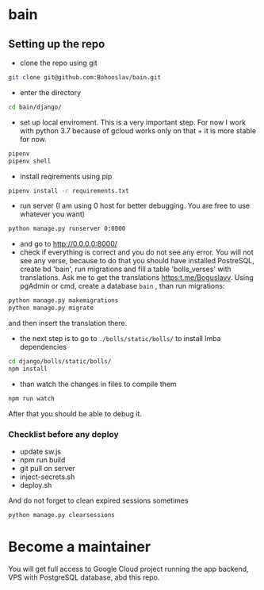 # bain

## Setting up the repo

* clone the repo using git

``` bash
git clone git@github.com:Bohooslav/bain.git
```

* enter the directory

``` bash
cd bain/django/
```

* set up local enviroment. This is a very important step. For now I work with python 3.7 because of gcloud works only on that + it is more stable for now.

``` bash
pipenv
pipenv shell
```

* install reqirements using pip

``` bash
pipenv install -r requirements.txt
```

* run server (I am using 0 host for better debugging. You are free to use whatever you want)

``` bash
python manage.py runserver 0:8000
```

* and go to <http://0.0.0.0:8000/>
* check if everything is correct and you do not see any error. You will not see any verse, because to do that you should have installed PostreSQL, create bd 'bain', run migrations and fill a table 'bolls_verses' with translations. Ask me to get the translations  <https:t.me/Boguslavv>. Using pgAdmin or cmd, create a database `bain` , than run migrations:

``` bash
python manage.py makemigrations
python manage.py migrate
```

 and then insert the translation there.

* the next step is to go to `./bolls/static/bolls/` to install Imba dependencies

``` bash
cd django/bolls/static/bolls/
npm install
```

* than watch the changes in files to compile them

``` bash
npm run watch
```

After that you should be able to debug it.

### Checklist before any deploy

* update sw.js
* npm run build
* git pull on server
* inject-secrets.sh
* deploy.sh

And do not forget to clean expired sessions sometimes

``` bash
python manage.py clearsessions
```

# Become a maintainer

You will get full access to Google Cloud project running the app backend, VPS with PostgreSQL database, abd this repo.

